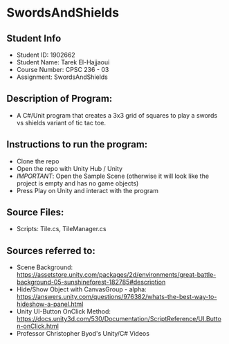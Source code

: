 # SwordsAndShields
## Student Info
- Student ID: 1902662
- Student Name: Tarek El-Hajjaoui
- Course Number: CPSC 236 - 03
- Assignment: SwordsAndShields

## Description of Program:
- A C#/Unit program that creates a 3x3 grid of squares to play a swords vs shields variant of tic tac toe.

## Instructions to run the program:
- Clone the repo
- Open the repo with Unity Hub / Unity
- *IMPORTANT*: Open the Sample Scene (otherwise it will look like the project is empty and has no game objects)
- Press Play on Unity and interact with the program

## Source Files:
- Scripts:
Tile.cs, TileManager.cs

## Sources referred to:
- Scene Background: https://assetstore.unity.com/packages/2d/environments/great-battle-background-05-sunshineforest-182785#description
- Hide/Show Object with CanvasGroup - alpha: https://answers.unity.com/questions/976382/whats-the-best-way-to-hideshow-a-panel.html
- Unity UI-Button OnClick Method: https://docs.unity3d.com/530/Documentation/ScriptReference/UI.Button-onClick.html
- Professor Christopher Byod's Unity/C# Videos

